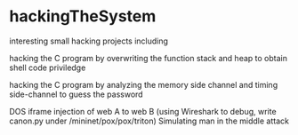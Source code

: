 # hackingTheSystem
interesting small hacking projects including

hacking the C program by overwriting the function stack and heap to obtain shell code priviledge

hacking the C program by analyzing the memory side channel and timing side-channel to guess the password

DOS iframe injection of web A to web B (using Wireshark to debug, write canon.py under /mininet/pox/pox/triton) Simulating man in the middle attack
